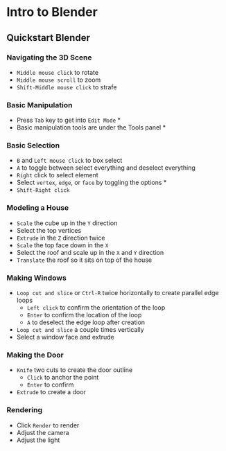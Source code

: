 # Intro to Blender

## Quickstart Blender

### Navigating the 3D Scene
* `Middle mouse click` to rotate
* `Middle mouse scroll` to zoom
* `Shift-Middle mouse click` to strafe

### Basic Manipulation
* Press `Tab` key to get into `Edit Mode`
    *
* Basic manipulation tools are under the Tools panel
    *

### Basic Selection
* `B` and `Left mouse click` to box select
* `A` to toggle between select everything and deselect everything
* `Right` click to select element
* Select `vertex`, `edge`, or `face` by toggling the options
    *
* `Shift-Right click`

### Modeling a House
* `Scale` the cube up in the `Y` direction
* Select the top vertices
* `Extrude` in the `Z` direction twice
* `Scale` the top face down in the `X`
* Select the roof and scale up in the `X` and `Y` direction
* `Translate` the roof so it sits on top of the house

### Making Windows
* `Loop cut and slice` or `Ctrl-R` twice horizontally to create parallel edge loops
    * `Left click` to confirm the orientation of the loop
    * `Enter` to confirm the location of the loop
    * `A` to deselect the edge loop after creation
* `Loop cut and slice` a couple times vertically
* Select a window face and extrude

### Making the Door
* `Knife` two cuts to create the door outline
    * `Click` to anchor the point
    * `Enter` to confirm
* `Extrude` to create a door

### Rendering
* Click `Render` to render
* Adjust the camera
* Adjust the light

